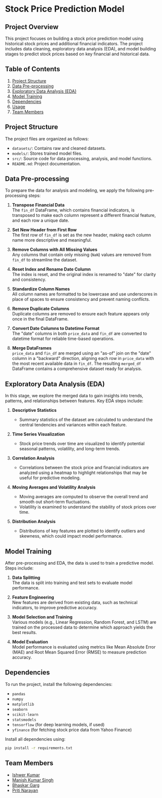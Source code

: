 # Stock Price Prediction Model

## Project Overview
This project focuses on building a stock price prediction model using historical stock prices and additional financial indicators. The project includes data cleaning, exploratory data analysis (EDA), and model building stages to predict stock prices based on key financial and historical data.

## Table of Contents
1. [Project Structure](#project-structure)
2. [Data Pre-processing](#data-pre-processing)
3. [Exploratory Data Analysis (EDA)](#exploratory-data-analysis-eda)
4. [Model Training](#model-training)
5. [Dependencies](#dependencies)
6. [Usage](#usage)
7. [Team Members](#team-members)

## Project Structure
The project files are organized as follows:

- `datasets/`: Contains raw and cleaned datasets.
- `models/`: Stores trained model files.
- `src/`: Source code for data processing, analysis, and model functions.
- `README.md`: Project documentation.

## Data Pre-processing

To prepare the data for analysis and modeling, we apply the following pre-processing steps:

1. **Transpose Financial Data**  
   The `fin_df` DataFrame, which contains financial indicators, is transposed to make each column represent a different financial feature, and each row a unique date.

2. **Set New Header from First Row**  
   The first row of `fin_df` is set as the new header, making each column name more descriptive and meaningful.

3. **Remove Columns with All Missing Values**  
   Any columns that contain only missing (`NaN`) values are removed from `fin_df` to streamline the dataset.

4. **Reset Index and Rename Date Column**  
   The index is reset, and the original index is renamed to "date" for clarity and consistency.

5. **Standardize Column Names**  
   All column names are formatted to be lowercase and use underscores in place of spaces to ensure consistency and prevent naming conflicts.

6. **Remove Duplicate Columns**  
   Duplicate columns are removed to ensure each feature appears only once in the final DataFrame.

7. **Convert Date Columns to Datetime Format**  
   The "date" columns in both `price_data` and `fin_df` are converted to datetime format for reliable time-based operations.

8. **Merge DataFrames**  
   `price_data` and `fin_df` are merged using an "as-of" join on the "date" column in a "backward" direction, aligning each row in `price_data` with the most recent available data in `fin_df`. The resulting `merged_df` DataFrame contains a comprehensive dataset ready for analysis.

## Exploratory Data Analysis (EDA)

In this stage, we explore the merged data to gain insights into trends, patterns, and relationships between features. Key EDA steps include:

1. **Descriptive Statistics**  
   - Summary statistics of the dataset are calculated to understand the central tendencies and variances within each feature.

2. **Time Series Visualization**  
   - Stock price trends over time are visualized to identify potential seasonal patterns, volatility, and long-term trends.

3. **Correlation Analysis**  
   - Correlations between the stock price and financial indicators are analyzed using a heatmap to highlight relationships that may be useful for predictive modeling.

4. **Moving Averages and Volatility Analysis**  
   - Moving averages are computed to observe the overall trend and smooth out short-term fluctuations.
   - Volatility is examined to understand the stability of stock prices over time.

5. **Distribution Analysis**  
   - Distributions of key features are plotted to identify outliers and skewness, which could impact model performance.

## Model Training

After pre-processing and EDA, the data is used to train a predictive model. Steps include:

1. **Data Splitting**  
   The data is split into training and test sets to evaluate model performance.

2. **Feature Engineering**  
   New features are derived from existing data, such as technical indicators, to improve predictive accuracy.

3. **Model Selection and Training**  
   Various models (e.g., Linear Regression, Random Forest, and LSTM) are trained on the processed data to determine which approach yields the best results.

4. **Model Evaluation**  
   Model performance is evaluated using metrics like Mean Absolute Error (MAE) and Root Mean Squared Error (RMSE) to measure prediction accuracy.

## Dependencies

To run the project, install the following dependencies:

- `pandas`
- `numpy`
- `matplotlib`
- `seaborn`
- `scikit-learn`
- `statsmodels`
- `tensorflow` (for deep learning models, if used)
- `yfinance` (for fetching stock price data from Yahoo Finance)

Install all dependencies using:
```bash
pip install -r requirements.txt
```

## Team Members

- [Ishwer Kumar](mailto:ishwerkumar@iisc.ac.in)
- [Manish Kumar Singh](mailto:manishsingh@iisc.ac.in)
- [Bhaskar Garg](mailto:bhaskargarg@iisc.ac.in)
- [Priti Narayan](mailto:pritinarayan@iisc.ac.in)